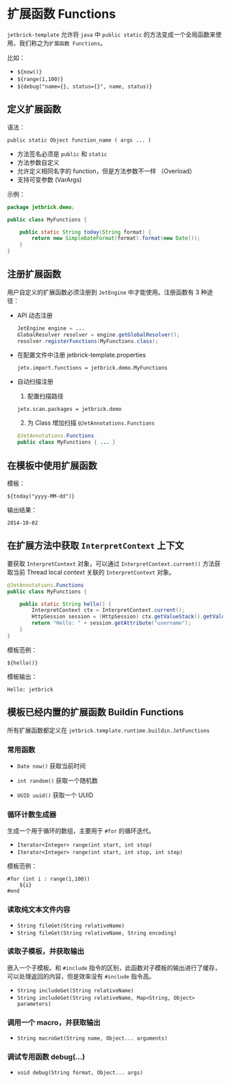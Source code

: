 扩展函数 Functions
================================

`jetbrick-template` 允许将 `java` 中 `public static` 的方法变成一个全局函数来使用，我们称之为`扩展函数 Functions`。

比如：

* `${now()}`
* `${range(1,100)}`
* `${debug("name={}, status={}", name, status)}`


定义扩展函数
---------------------

语法：

```
public static Object function_name ( args ... )
```

* 方法签名必须是 `public` 和 `static`
* 方法参数自定义
* 允许定义相同名字的 function，但是方法参数不一样 （Overload）
* 支持可变参数 (VarArgs)


示例：

```java
package jetbrick.demo;

public class MyFunctions {

    public static String today(String format) {
        return new SimpleDateFormat(format).format(new Date());
    }
}
```


注册扩展函数
--------------------

用户自定义的扩展函数必须注册到 `JetEngine` 中才能使用。注册函数有 3 种途径：

* API 动态注册

    ```java
    JetEngine engine = ...
    GlobalResolver resolver = engine.getGlobalResolver();
    resolver.registerFunctions(MyFunctions.class);
    ```

* 在配置文件中注册 jetbrick-template.properties 

    ```
    jetx.import.functions = jetbrick.demo.MyFunctions
    ```

* 自动扫描注册

    1. 配置扫描路径
    
    ```
    jetx.scan.packages = jetbrick.demo
    ```
    
    2. 为 Class 增加扫描 `@JetAnnotations.Functions`
    
    ```java
    @JetAnnotations.Functions
    public class MyFunctions { ... }
    ```


在模板中使用扩展函数
----------------------

模板：
	
```
${today("yyyy-MM-dd")}
```

输出结果：

```
2014-10-02
```


在扩展方法中获取 `InterpretContext` 上下文
-----------------------------------------------

要获取 `InterpretContext` 对象，可以通过 `InterpretContext.current()` 方法获取当前 Thread local context 关联的 `InterpretContext` 对象。


```java
@JetAnnotations.Functions
public class MyFunctions {

    public static String hello() {
        InterpretContext ctx = InterpretContext.current();
        HttpSession session = (HttpSession) ctx.getValueStack().getValue(JetWebContext.SESSION);
        return "Hello: " + session.getAttribute("username");
    }
}
```

模板范例：

```
${hello()}
```	

模板输出：

```
Hello: jetbrick
```	


模板已经内置的扩展函数 Buildin Functions
---------------------------------------------

所有扩展函数都定义在 `jetbrick.template.runtime.buildin.JetFunctions`

### 常用函数

* `Date now()`
  获取当前时间

* `int random()`
  获取一个随机数

* `UUID uuid()`
  获取一个 UUID


### 循环计数生成器

生成一个用于循环的数组，主要用于 `#for` 的循环迭代。

* `Iterator<Integer> range(int start, int stop)`
* `Iterator<Integer> range(int start, int stop, int step)`

模板范例：

```
#for (int i : range(1,100))
	${i}
#end
```

### 读取纯文本文件内容

* `String fileGet(String relativeName)`
* `String fileGet(String relativeName, String encoding)`

### 读取子模板，并获取输出

嵌入一个子模板。和 `#include` 指令的区别，此函数对子模板的输出进行了缓存，可以处理返回的内容，但是效率没有 `#include` 指令高。

* `String includeGet(String relativeName)`
* `String includeGet(String relativeName, Map<String, Object> parameters)`

### 调用一个 macro，并获取输出

* `String macroGet(String name, Object... arguments)`

### 调试专用函数 debug(...)

* `void debug(String format, Object... args)`

